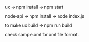 ux ->
npm install ->
npm start

node-api ->
npm install ->
node index.js

to make ux build ->
npm run build

check sample.xml for xml file format.
